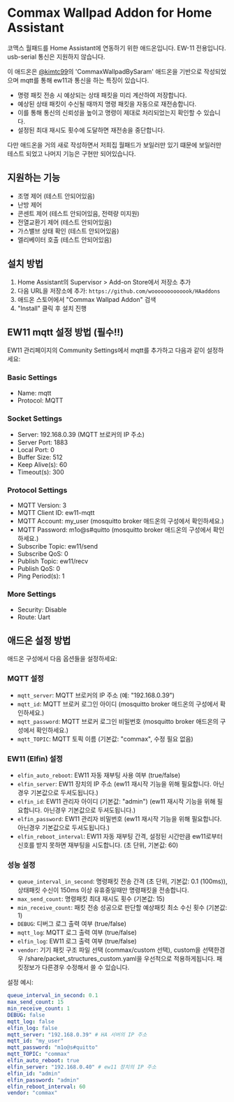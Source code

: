# Commax Wallpad Addon for Home Assistant

코맥스 월패드를 Home Assistant에 연동하기 위한 애드온입니다.
EW-11 전용입니다. usb-serial 통신은 지원하지 않습니다.

이 애드온은 [@kimtc99](https://github.com/kimtc99/HAaddons)의 'CommaxWallpadBySaram' 애드온을 기반으로 작성되었으며 mqtt를 통해 ew11과 통신을 하는 특징이 있습니다.

- 명령 패킷 전송 시 예상되는 상태 패킷을 미리 계산하여 저장합니다.
- 예상된 상태 패킷이 수신될 때까지 명령 패킷을 자동으로 재전송합니다.
- 이를 통해 통신의 신뢰성을 높이고 명령이 제대로 처리되었는지 확인할 수 있습니다.
- 설정된 최대 재시도 횟수에 도달하면 재전송을 중단합니다.

다만 애드온을 거의 새로 작성하면서 저희집 월패드가 보일러만 있기 떄문에 보일러만 테스트 되었고 나머지 기능은 구현만 되어있습니다.

## 지원하는 기능
- 조명 제어 (테스트 안되어있음)
- 난방 제어
- 콘센트 제어 (테스트 안되어있음, 전력량 미지원)
- 전열교환기 제어 (테스트 안되어있음)
- 가스밸브 상태 확인 (테스트 안되어있음)
- 엘리베이터 호출 (테스트 안되어있음)

## 설치 방법
1. Home Assistant의 Supervisor > Add-on Store에서 저장소 추가
2. 다음 URL을 저장소에 추가: `https://github.com/wooooooooooook/HAaddons`
3. 애드온 스토어에서 "Commax Wallpad Addon" 검색
4. "Install" 클릭 후 설치 진행

## EW11 mqtt 설정 방법 (필수!!)
EW11 관리페이지의 Community Settings에서 mqtt를 추가하고 다음과 같이 설정하세요:

### Basic Settings
- Name: mqtt
- Protocol: MQTT

### Socket Settings
- Server: 192.168.0.39 (MQTT 브로커의 IP 주소)
- Server Port: 1883
- Local Port: 0
- Buffer Size: 512
- Keep Alive(s): 60
- Timeout(s): 300

### Protocol Settings
- MQTT Version: 3
- MQTT Client ID: ew11-mqtt
- MQTT Account: my_user (mosquitto broker 애드온의 구성에서 확인하세요.)
- MQTT Password: m1o@s#quitto (mosquitto broker 애드온의 구성에서 확인하세요.)
- Subscribe Topic: ew11/send
- Subscribe QoS: 0
- Publish Topic: ew11/recv
- Publish QoS: 0
- Ping Period(s): 1

### More Settings
- Security: Disable
- Route: Uart

## 애드온 설정 방법
애드온 구성에서 다음 옵션들을 설정하세요:

### MQTT 설정
- `mqtt_server`: MQTT 브로커의 IP 주소 (예: "192.168.0.39")
- `mqtt_id`: MQTT 브로커 로그인 아이디 (mosquitto broker 애드온의 구성에서 확인하세요.)
- `mqtt_password`: MQTT 브로커 로그인 비밀번호 (mosquitto broker 애드온의 구성에서 확인하세요.)
- `mqtt_TOPIC`: MQTT 토픽 이름 (기본값: "commax", 수정 필요 없음)

### EW11 (Elfin) 설정 
- `elfin_auto_reboot`: EW11 자동 재부팅 사용 여부 (true/false)
- `elfin_server`: EW11 장치의 IP 주소 (ew11 재시작 기능을 위해 필요합니다. 아닌경우 기본값으로 두셔도됩니다.)
- `elfin_id`: EW11 관리자 아이디 (기본값: "admin") (ew11 재시작 기능을 위해 필요합니다. 아닌경우 기본값으로 두셔도됩니다.)
- `elfin_password`: EW11 관리자 비밀번호 (ew11 재시작 기능을 위해 필요합니다. 아닌경우 기본값으로 두셔도됩니다.)
- `elfin_reboot_interval`: EW11 자동 재부팅 간격, 설정된 시간만큼 ew11로부터 신호를 받지 못하면 재부팅을 시도합니다. (초 단위, 기본값: 60)

### 성능 설정
- `queue_interval_in_second`: 명령패킷 전송 간격 (초 단위, 기본값: 0.1 (100ms)), 상태패킷 수신이 150ms 이상 유휴중일때만 명령패킷을 전송합니다.
- `max_send_count`: 명령패킷 최대 재시도 횟수 (기본값: 15)
- `min_receive_count`: 패킷 전송 성공으로 판단할 예상패킷 최소 수신 횟수 (기본값: 1)
- `DEBUG`: 디버그 로그 출력 여부 (true/false)
- `mqtt_log`: MQTT 로그 출력 여부 (true/false)
- `elfin_log`: EW11 로그 출력 여부 (true/false)
- `vendor`: 기기 패킷 구조 파일 선택 (commax/custom 선택), custom을 선택한경우 /share/packet_structures_custom.yaml을 우선적으로 적용하게됩니다. 패킷정보가 다른경우 수정해서 쓸 수 있습니다.

설정 예시:
```yaml
queue_interval_in_second: 0.1
max_send_count: 15
min_receive_count: 1
DEBUG: false
mqtt_log: false
elfin_log: false
mqtt_server: "192.168.0.39" # HA 서버의 IP 주소
mqtt_id: "my_user"
mqtt_password: "m1o@s#quitto"
mqtt_TOPIC: "commax"
elfin_auto_reboot: true
elfin_server: "192.168.0.40" # ew11 장치의 IP 주소
elfin_id: "admin"
elfin_password: "admin"
elfin_reboot_interval: 60
vendor: "commax"
```

